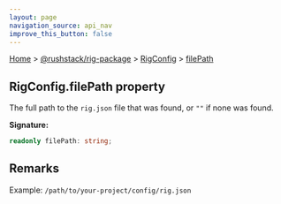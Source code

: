 ```yaml
---
layout: page
navigation_source: api_nav
improve_this_button: false
---
```



[Home](./index.md) &gt; [@rushstack/rig-package](./rig-package.md) &gt; [RigConfig](./rig-package.rigconfig.md) &gt; [filePath](./rig-package.rigconfig.filepath.md)

## RigConfig.filePath property

The full path to the `rig.json` file that was found, or `""` if none was found.

<b>Signature:</b>

```typescript
readonly filePath: string;
```

## Remarks

Example: `/path/to/your-project/config/rig.json`
